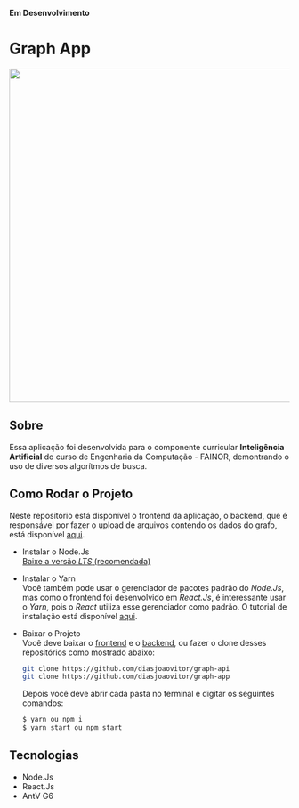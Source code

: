 **Em Desenvolvimento**

# Graph App
<p align="center">
 <img src="https://user-images.githubusercontent.com/43608067/96606173-5e065100-12cd-11eb-950c-62eef3dec61b.png" height="600">
</p>

## Sobre
Essa aplicação foi desenvolvida para o componente curricular **Inteligência Artificial** do curso de Engenharia da Computação - FAINOR, demontrando o uso de diversos algorítmos de busca.

## Como Rodar o Projeto
Neste repositório está disponível o frontend da aplicação, o backend, que é responsável por fazer o upload de arquivos contendo os dados do grafo, está disponível [aqui](https://github.com/diasjoaovitor/graph-api).

- Instalar o Node.Js
 <br>[Baixe a versão *LTS* (recomendada)](https://nodejs.org/en/)

- Instalar o Yarn
  <br>Você também pode usar o gerenciador de pacotes padrão do *Node.Js*, mas como o frontend foi desenvolvido em *React.Js*, é interessante usar o *Yarn*, pois o *React* utiliza esse gerenciador como padrão. O tutorial de instalação está disponível [aqui](https://yarnpkg.com/getting-started/install).

- Baixar o Projeto
  <br>Você deve baixar o [frontend](https://github.com/diasjoaovitor/graph-app) e o [backend](https://github.com/diasjoaovitor/graph-api), ou fazer o clone desses repositórios como mostrado abaixo:
  ```bash
  git clone https://github.com/diasjoaovitor/graph-api
  git clone https://github.com/diasjoaovitor/graph-app
  ```
  Depois você deve abrir cada pasta no terminal e digitar os seguintes comandos:
  ```bash
  $ yarn ou npm i
  $ yarn start ou npm start
  ```
  
## Tecnologias

- Node.Js
- React.Js
- AntV G6
